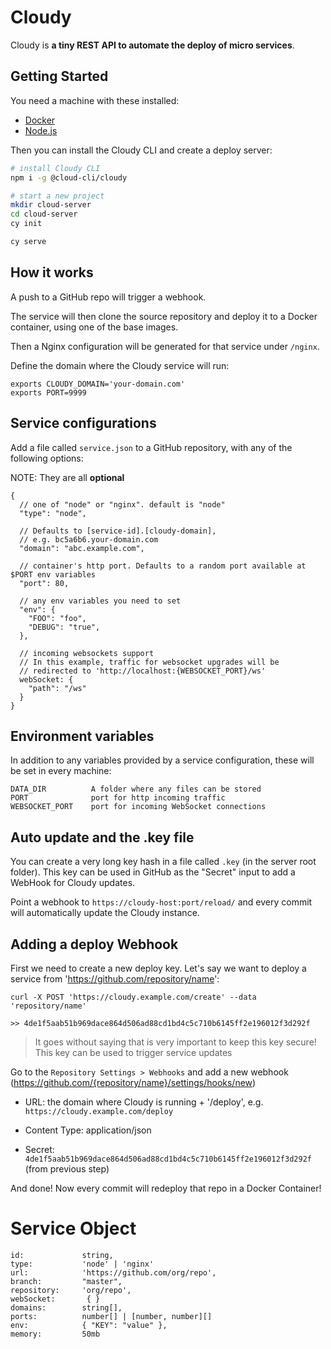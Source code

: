 # Cloudy

Cloudy is **a tiny REST API to automate the deploy of micro services**.

## Getting Started

You need a machine with these installed:

- [Docker](https://www.docker.com/)
- [Node.js](https://nodejs.org/)

Then you can install the Cloudy CLI and create a deploy server:

```bash
# install Cloudy CLI
npm i -g @cloud-cli/cloudy

# start a new project
mkdir cloud-server
cd cloud-server
cy init

cy serve
```

## How it works

A push to a GitHub repo will trigger a webhook.

The service will then clone the source repository and deploy it to a Docker container, using one of the base images.

Then a Nginx configuration will be generated for that service under `/nginx`.

Define the domain where the Cloudy service will run:

```
exports CLOUDY_DOMAIN='your-domain.com'
exports PORT=9999
```

## Service configurations

Add a file called `service.json` to a GitHub repository, with any of the following options:

NOTE: They are all **optional**

```
{
  // one of "node" or "nginx". default is "node"
  "type": "node",

  // Defaults to [service-id].[cloudy-domain],
  // e.g. bc5a6b6.your-domain.com
  "domain": "abc.example.com",

  // container's http port. Defaults to a random port available at $PORT env variables
  "port": 80,

  // any env variables you need to set
  "env": {
    "FOO": "foo",
    "DEBUG": "true",
  },

  // incoming websockets support
  // In this example, traffic for websocket upgrades will be
  // redirected to 'http://localhost:{WEBSOCKET_PORT}/ws'
  webSocket: {
    "path": "/ws"
  }
}
```

## Environment variables

In addition to any variables provided by a service configuration, these will be set in every machine:

```
DATA_DIR          A folder where any files can be stored
PORT              port for http incoming traffic
WEBSOCKET_PORT    port for incoming WebSocket connections
```

## Auto update and the .key file

You can create a very long key hash in a file called `.key` (in the server root folder).
This key can be used in GitHub as the "Secret" input to add a WebHook for Cloudy updates.

Point a webhook to `https://cloudy-host:port/reload/` and every commit will automatically update the Cloudy instance.

## Adding a deploy Webhook

First we need to create a new deploy key.
Let's say we want to deploy a service from 'https://github.com/repository/name':

```
curl -X POST 'https://cloudy.example.com/create' --data 'repository/name'

>> 4de1f5aab51b969dace864d506ad88cd1bd4c5c710b6145ff2e196012f3d292f
```

> It goes without saying that is very important to keep this key secure!
> This key can be used to trigger service updates

Go to the `Repository Settings > Webhooks` and add a new webhook (https://github.com/{repository/name}/settings/hooks/new)

- URL: the domain where Cloudy is running + '/deploy', e.g. `https://cloudy.example.com/deploy`

- Content Type: application/json

- Secret: `4de1f5aab51b969dace864d506ad88cd1bd4c5c710b6145ff2e196012f3d292f` (from previous step)

And done! Now every commit will redeploy that repo in a Docker Container!

# Service Object

```
id:             string,
type:           'node' | 'nginx'
url:            'https://github.com/org/repo',
branch:         "master",
repository:     'org/repo',
webSocket:       { }
domains:        string[],
ports:          number[] | [number, number][]
env:            { "KEY": "value" },
memory:         50mb
```
